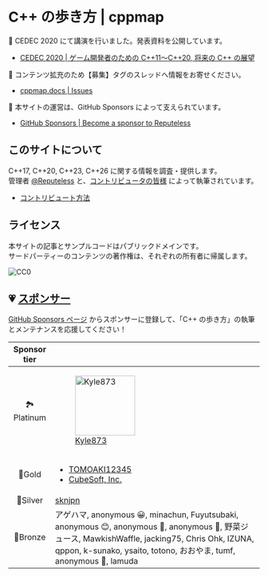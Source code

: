 # C++ の歩き方 | cppmap

📢 CEDEC 2020 にて講演を行いました。発表資料を公開しています。

- [CEDEC 2020 | ゲーム開発者のための C++11～C++20, 将来の C++ の展望](https://speakerdeck.com/cpp/cedec2020)

📢 コンテンツ拡充のため【募集】タグのスレッドへ情報をお寄せください。

- [cppmap.docs | Issues](https://github.com/cppmap/cppmap.docs/issues)

📢 本サイトの運営は、GitHub Sponsors によって支えられています。

- [GitHub Sponsors | Become a sponsor to Reputeless](https://github.com/sponsors/Reputeless)


## このサイトについて
C++17, C++20, C++23, C++26 に関する情報を調査・提供します。  
管理者 <a href="https://twitter.com/Reputeless" target="_blank">@Reputeless</a> と、<a href="contribution/contributors/" target="_blank">コントリビュータの皆様</a> によって執筆されています。

- [コントリビュート方法](https://github.com/cppmap/cppmap.docs)


## ライセンス
本サイトの記事とサンプルコードはパブリックドメインです。  
サードパーティーのコンテンツの著作権は、それぞれの所有者に帰属します。

<img src="https://i.creativecommons.org/p/zero/1.0/88x31.png" alt="CC0"/>  


## 💗 [スポンサー](https://github.com/sponsors/Reputeless)

[GitHub Sponsors ページ](https://github.com/sponsors/Reputeless) からスポンサーに登録して、「C++ の歩き方」の執筆とメンテナンスを応援してください！

|Sponsor tier| |
|:--:|--|
|🏞️Platinum | <a href="https://github.com/Kyle873" target="_blank"><figure><img src="https://avatars.githubusercontent.com/u/1127511?v=4" width="120" alt="Kyle873"><figcaption>Kyle873</figcaption></figure></a> |
|🌳Gold |<ul><li>[TOMOAKI12345](https://github.com/TOMOAKI12345)</li><li>[CubeSoft, Inc.](https://www.cube-soft.jp/)</li></ul>|
|🌴Silver |[sknjpn](https://twitter.com/sknjpn)|
|🌷Bronze |アゲハマ, anonymous 😀, minachun, Fuyutsubaki, anonymous 😊, anonymous 🐝, anonymous 🐠, 野菜ジュース, MawkishWaffle, jacking75, Chris Ohk, IZUNA, qppon, k-sunako, ysaito, totono, おおやま, tumf, anonymous 🍵, lamuda |
